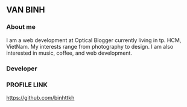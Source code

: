 ## VAN BINH

### About me
I am a web development at Optical Blogger currently living in tp. HCM, VietNam. My interests range from photography to design. I am also interested in music, coffee, and web development.


### Developer

### PROFILE LINK
https://github.com/binhttkh